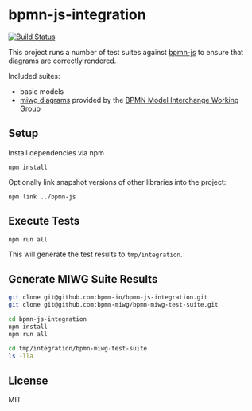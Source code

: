 # bpmn-js-integration

[![Build Status](https://travis-ci.org/bpmn-io/bpmn-js-integration.svg?branch=master)](https://travis-ci.org/bpmn-io/bpmn-js-integration)

This project runs a number of test suites against [bpmn-js](https://github.com/bpmn-io/bpmn-js) to ensure that diagrams are correctly rendered.

Included suites:

*   basic models
*   [miwg diagrams](https://github.com/bpmn-miwg/bpmn-miwg-test-suite) provided by the [BPMN Model Interchange Working Group](https://github.com/bpmn-miwg)


## Setup

Install dependencies via npm

```
npm install
```

Optionally link snapshot versions of other libraries into the project:

```
npm link ../bpmn-js
```


## Execute Tests

```
npm run all
```

This will generate the test results to `tmp/integration`.


## Generate MIWG Suite Results

```sh
git clone git@github.com:bpmn-io/bpmn-js-integration.git
git clone git@github.com:bpmn-miwg/bpmn-miwg-test-suite.git

cd bpmn-js-integration
npm install
npm run all

cd tmp/integration/bpmn-miwg-test-suite
ls -lla
```


## License

MIT
